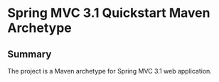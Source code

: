 Spring MVC 3.1 Quickstart Maven Archetype
=========================================

Summary
-------

The project is a Maven archetype for Spring MVC 3.1 web application.